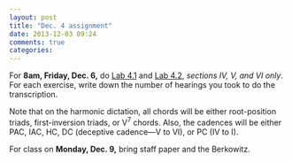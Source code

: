 ```yaml
---
layout: post
title: "Dec. 4 assignment"
date: 2013-12-03 09:24
comments: true
categories: 
---
```


For **8am, Friday, Dec. 6,** do [Lab 4.1](http://www.colorado.edu/music/courses/musc1121/4_1/index.html) and [Lab 4.2](http://www.colorado.edu/music/courses/musc1121/4_2/index.html), *sections IV, V, and VI only*. For each exercise, write down the number of hearings you took to do the transcription. 

Note that on the harmonic dictation, all chords will be either root-position triads, first-inversion triads, or V<sup>7</sup> chords. Also, the cadences will be either PAC, IAC, HC, DC (deceptive cadence—V to VI), or PC (IV to I).

For class on **Monday, Dec. 9,** bring staff paper and the Berkowitz.